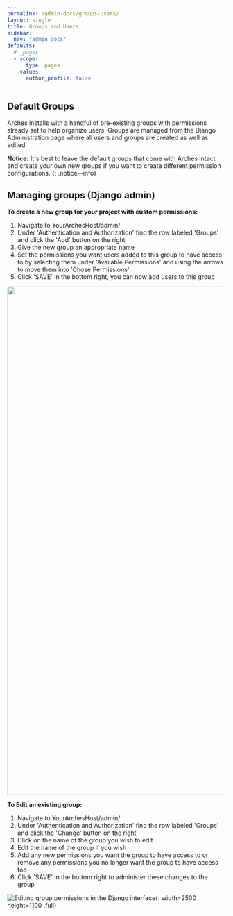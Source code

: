 ```yaml
---
permalink: /admin-docs/groups-users/
layout: single
title: Groups and Users
sidebar:
  nav: "admin docs"
defaults:
  # _pages
  - scope:
      type: pages
    values:
      author_profile: false
---
```


## Default Groups
Arches installs with a handful of pre-existing groups with permissions already set to help organize users. Groups are managed from the Django Administration page where all users and groups are created as well as edited.

**Notice:** It's best to leave the default groups that come with Arches intact and create your own new groups if you want to create different permission configurations.
{: .notice--info}

## Managing groups (Django admin)
**To create a new group for your project with custom permissions:**
1. Navigate to YourArchesHost/admin/
1. Under 'Authentication and Authorization' find the row labeled 'Groups' and click the 'Add' button on the right
1. Give the new group an appropriate name
1. Set the permissions you want users added to this group to have access to by selecting them under 'Available Permissions' and using the arrows to move them into 'Chose Permissions'
1. Click 'SAVE' in the bottom right, you can now add users to this group  

<img src="/archesguides/assets/GIFs/groupCreate.gif" width = "2500" height = "1172"/>

**To Edit an existing group:**
1. Navigate to YourArchesHost/admin/
1. Under 'Authentication and Authorization' find the row labeled 'Groups' and click the 'Change' button on the right
1. Click on the name of the group you wish to edit
1. Edit the name of the group if you wish
1. Add any new permissions you want the group to have access to or remove any permissions you no longer want the group to have access too
1. Click 'SAVE' in the bottom right to administer these changes to the group  

![Editing group permissions in the Django interface]({{site.url}}/assets/GIFs/groupEdit.gif){: width=2500 height=1100 .full}
